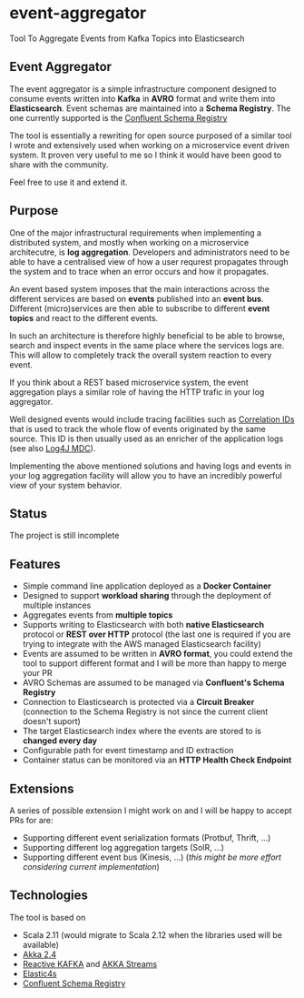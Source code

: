 # event-aggregator
Tool To Aggregate Events from Kafka Topics into Elasticsearch

## Event Aggregator

The event aggregator is a simple infrastructure component designed to consume events written into __Kafka__ in __AVRO__ format and write them into __Elasticsearch__.
Event schemas are maintained into a __Schema Registry__. The one currently supported is the [Confluent Schema Registry](http://docs.confluent.io/2.0.0/schema-registry/docs/index.html)

The tool is essentially a rewriting for open source purposed of a similar tool I wrote and extensively used when working on a microservice event driven system.
It proven very useful to me so I think it would have been good to share with the community.

Feel free to use it and extend it.

## Purpose

One of the major infrastructural requirements when implementing a distributed system, and mostly when working on a microservice architecutre, is __log aggregation__. 
Developers and administrators need to be able to have a centralised view of how a user requrest propagates through the system and to trace when an error occurs and how 
it propagates.

An event based system imposes that the main interactions across the different services are based on __events__ published into an __event bus__. 
Different (micro)services are then able to subscribe to different __event topics__ and react to the different events.

In such an architecture is therefore highly beneficial to be able to browse, search and inspect events in the same place where the services logs are.
This will allow to completely track the overall system reaction to every event. 

If you think about a REST based microservice system, the event aggregation plays a similar role of having the HTTP trafic in your log aggregator.

Well designed events would include tracing facilities such as [Correlation IDs](http://www.enterpriseintegrationpatterns.com/patterns/messaging/CorrelationIdentifier.html) 
that is used to track the whole flow of events originated by the same source. This ID is then usually used as an enricher of the application logs 
(see also [Log4J MDC](https://logging.apache.org/log4j/2.x/manual/thread-context.html)). 

Implementing the above mentioned solutions and having logs and events in your log aggregation facility will allow you to have an incredibly powerful view of your system behavior.


## Status

The project is still incomplete


## Features

* Simple command line application deployed as a __Docker Container__
* Designed to support __workload sharing__ through the deployment of multiple instances
* Aggregates events from __multiple topics__
* Supports writing to Elasticsearch with both __native Elasticsearch__ protocol or __REST over HTTP__ protocol (the last one is required if you are trying to integrate with the AWS managed Elasticsearch facility)
* Events are assumed to be written in __AVRO format__, you could extend the tool to support different format and I will be more than happy to merge your PR
* AVRO Schemas are assumed to be managed via __Confluent's Schema Registry__
* Connection to Elasticsearch is protected via a __Circuit Breaker__ (connection to the Schema Registry is not since the current client doesn't suport)
* The target Elasticsearch index where the events are stored to is __changed every day__
* Configurable path for event timestamp and ID extraction
* Container status can be monitored via an __HTTP Health Check Endpoint__

## Extensions

A series of possible extension I might work on and I will be happy to accept PRs for are:

* Supporting different event serialization formats (Protbuf, Thrift, ...)
* Supporting different log aggregation targets (SolR, ...)
* Supporting different event bus (Kinesis, ...) (_this might be more effort considering current implementation_)

## Technologies

The tool is based on

* Scala 2.11 (would migrate to Scala 2.12 when the libraries used will be available)
* [Akka 2.4](http://akka.io/) 
* [Reactive KAFKA](https://github.com/akka/reactive-kafka) and [AKKA Streams](http://doc.akka.io/docs/akka/2.4.14/scala/stream/stream-introduction.html)
* [Elastic4s](https://github.com/sksamuel/elastic4s)
* [Confluent Schema Registry](http://docs.confluent.io/2.0.0/schema-registry/docs/index.html)



